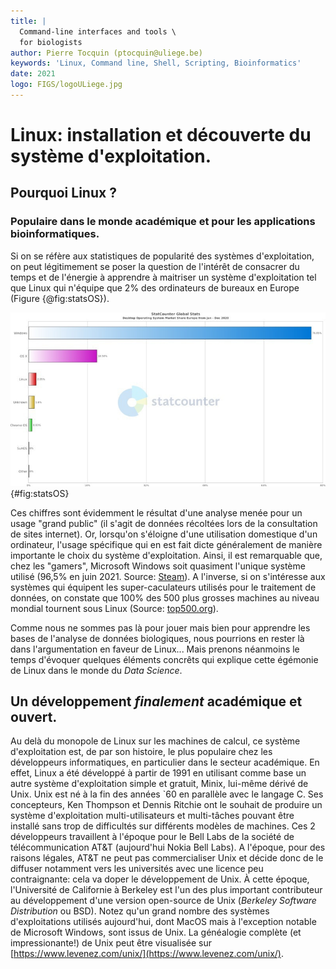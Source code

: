 ```yaml
---
title: |
  Command-line interfaces and tools \
  for biologists
author: Pierre Tocquin (ptocquin@uliege.be)
keywords: 'Linux, Command line, Shell, Scripting, Bioinformatics'
date: 2021
logo: FIGS/logoULiege.jpg
---
```


# Linux: installation et découverte du système d'exploitation.

## Pourquoi Linux ?

### Populaire dans le monde académique et pour les applications bioinformatiques.

Si on se réfère aux statistiques de popularité des systèmes d'exploitation, on peut légitimement se poser la question de l'intérêt de consacrer du temps et de l'énergie à apprendre à maitriser un système d'exploitation tel que Linux qui n'équipe que 2% des ordinateurs de bureaux en Europe \(Figure {@fig:statsOS}\).

![Statistiques d&apos;usage des syst&#xE8;mes d&apos;exploitation en Europe en 2020. Source: \[StatCounter.com\]\(https://gs.statcounter.com/os-market-share/desktop/europe\)](.gitbook/assets/StatCounter_EU_2020.jpg){\#fig:statsOS}

Ces chiffres sont évidemment le résultat d'une analyse menée pour un usage "grand public" \(il s'agit de données récoltées lors de la consultation de sites internet\). Or, lorsqu'on s'éloigne d'une utilisation domestique d'un ordinateur, l'usage spécifique qui en est fait dicte généralement de manière importante le choix du système d'exploitation. Ainsi, il est remarquable que, chez les "gamers", Microsoft Windows soit quasiment l'unique système utilisé \(96,5% en juin 2021. Source: [Steam](https://store.steampowered.com/hwsurvey/Steam-Hardware-Software-Survey-Welcome-to-Steam)\). A l'inverse, si on s'intéresse aux systèmes qui équipent les super-caculateurs utilisés pour le traitement de données, on constate que 100% des 500 plus grosses machines au niveau mondial tournent sous Linux \(Source: [top500.org](https://store.steampowered.com/hwsurvey/Steam-Hardware-Software-Survey-Welcome-to-Steam)\).

Comme nous ne sommes pas là pour jouer mais bien pour apprendre les bases de l'analyse de données biologiques, nous pourrions en rester là dans l'argumentation en faveur de Linux... Mais prenons néanmoins le temps d'évoquer quelques éléments concrêts qui explique cette égémonie de Linux dans le monde du _Data Science_.

## Un développement _finalement_ académique et ouvert.

Au delà du monopole de Linux sur les machines de calcul, ce système d'exploitation est, de par son histoire, le plus populaire chez les développeurs informatiques, en particulier dans le secteur académique. En effet, Linux a été développé à partir de 1991 en utilisant comme base un autre système d'exploitation simple et gratuit, Minix, lui-même dérivé de Unix. Unix est né à la fin des années \`60 en parallèle avec le langage C. Ses concepteurs, Ken Thompson et Dennis Ritchie ont le souhait de produire un système d'exploitation multi-utilisateurs et multi-tâches pouvant être installé sans trop de difficultés sur différents modèles de machines. Ces 2 développeurs travaillent à l'époque pour le Bell Labs de la société de télécommunication AT&T \(aujourd'hui Nokia Bell Labs\). A l'époque, pour des raisons légales, AT&T ne peut pas commercialiser Unix et décide donc de le diffuser notamment vers les universités avec une licence peu contraignante: cela va doper le développement de Unix. À cette époque, l'Université de Californie à Berkeley est l'un des plus important contributeur au développement d'une version open-source de Unix \(_Berkeley Software Distribution_ ou BSD\). Notez qu'un grand nombre des systèmes d'exploitations utilisés aujourd'hui, dont MacOS mais à l'exception notable de Microsoft Windows, sont issus de Unix. La généalogie complète \(et impressionante!\) de Unix peut être visualisée sur [https://www.levenez.com/unix/](https://www.levenez.com/unix/).

